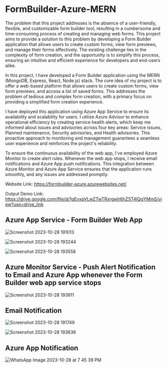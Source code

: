 # FormBuilder-Azure-MERN

The problem that this project addresses is the absence of a user-friendly, flexible, and customizable form builder tool, resulting in a cumbersome and time-consuming process of creating and managing web forms. This project aims to provide a solution to this problem by developing a Form Builder application that allows users to create custom forms, view form previews, and manage their forms effectively. The existing challenge lies in the complexity of form creation, and the opportunity is to simplify this process, ensuring an intuitive and efficient experience for developers and end-users alike.

In this project, I have developed a Form Builder application using the MERN (MongoDB, Express, React, Node.js) stack. The core idea of my project is to offer a web-based platform that allows users to create custom forms, view form previews, and access a list of saved forms. This addresses the problem of tedious and complex form creation, with a primary focus on providing a simplified form creation experience.

I have deployed this application using Azure App Service to ensure its availability and scalability for users. I utilize Azure Advisor to enhance operational efficiency by creating service health alerts, which keep me informed about issues and advisories across four key areas: Service issues, Planned maintenance, Security advisories, and Health advisories. This proactive approach to monitoring and management guarantees a seamless user experience and reinforces the project's reliability.

To ensure the continuous availability of the web app, I've employed Azure Monitor to create alert rules. Whenever the web app stops, I receive email notifications and Azure App push notifications. This integration between Azure Monitor and Azure App Service ensures that the application runs smoothly, and any issues are addressed promptly.

Website Link: https://formbuilder-azure.azurewebsites.net/

Output Demo Link: https://drive.google.com/file/d/1gEvxpVLwZTwTRxrgwIr6hZ5T4IQgYMmS/view?usp=drive_link

## Azure App Service - Form Builder Web App

![Screenshot 2023-10-28 191013](https://github.com/Gayathri-S-26/FormBuilder-Azure-MERN/assets/85394882/3d5e2a61-7cb4-4884-b768-677feffdb1a9)

![Screenshot 2023-10-28 193244](https://github.com/Gayathri-S-26/FormBuilder-Azure-MERN/assets/85394882/26da53ec-c801-4bae-8e2b-e3af9b7fb613)

![Screenshot 2023-10-28 193558](https://github.com/Gayathri-S-26/FormBuilder-Azure-MERN/assets/85394882/b3b2cd00-842d-4a79-b0c8-85324e15697c)

## Azure Monitor Service - Push Alert Notification to Email and Azure App whenever the Form Builder web app service stops

![Screenshot 2023-10-28 193911](https://github.com/Gayathri-S-26/FormBuilder-Azure-MERN/assets/85394882/ad988316-8738-4d14-951b-3113367e7344)

## Email Notification

![Screenshot 2023-10-28 191749](https://github.com/Gayathri-S-26/FormBuilder-Azure-MERN/assets/85394882/d67d757e-fa4c-4454-b00f-19abb072ae88)

![Screenshot 2023-10-28 193636](https://github.com/Gayathri-S-26/FormBuilder-Azure-MERN/assets/85394882/f0f8e658-bfaa-4ee0-acea-093db1e60b51)

## Azure App Notification

![WhatsApp Image 2023-10-28 at 7 45 39 PM](https://github.com/Gayathri-S-26/FormBuilder-Azure-MERN/assets/85394882/81a0c84f-22ce-4dee-9c72-914062c267a9)












